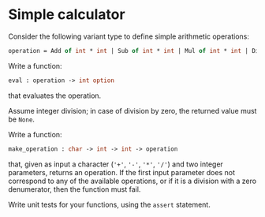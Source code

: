 # Simple calculator

Consider the following variant type to define simple arithmetic operations:
```ocaml
operation = Add of int * int | Sub of int * int | Mul of int * int | Div of int * int
```
Write a function:
```ocaml
eval : operation -> int option
```
that evaluates the operation.

Assume integer division; in case of division by zero, the returned value must be `None`.

Write a function:
```ocaml
make_operation : char -> int -> int -> operation
```
that, given as input a character (`'+'`, `'-'`, `'*'`, `'/'`) and two integer parameters, returns an operation.
If the first input parameter does not correspond to any of the available operations, or if it is a division with a zero denumerator, then the function must fail.

Write unit tests for your functions, using the `assert` statement.
